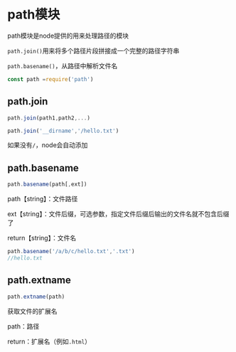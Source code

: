 # path模块

path模块是node提供的用来处理路径的模块 

`path.join()`用来将多个路径片段拼接成一个完整的路径字符串

`path.basename()`，从路径中解析文件名

```js
const path =require('path')
```

## path.join

```js
path.join(path1,path2,...)
```

```js
path.join('__dirname','/hello.txt')
```

如果没有`/`，node会自动添加

## path.basename

```js
path.basename(path[,ext])
```

path【string】：文件路径

ext【string】：文件后缀，可选参数，指定文件后缀后输出的文件名就不包含后缀了

return【string】：文件名

```js
path.basename('/a/b/c/hello.txt','.txt')
//hello.txt
```

## path.extname

```js
path.extname(path)
```

获取文件的扩展名

path：路径

return：扩展名（例如`.html`）